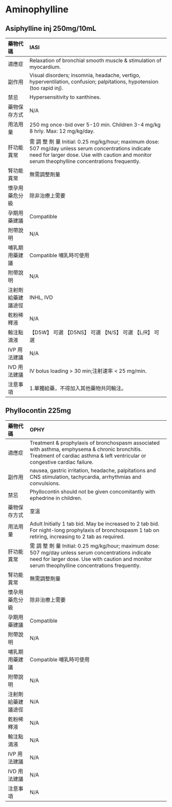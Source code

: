 # Aminophylline

## Asiphylline inj 250mg/10mL

| 藥物代碼           | IASI                                                                                                                                                                                                     |
|:-------------------|:---------------------------------------------------------------------------------------------------------------------------------------------------------------------------------------------------------|
| 適應症             | Relaxation of bronchial smooth muscle & stimulation of myocardium.                                                                                                                                       |
| 副作用             | Visual disorders; insomnia, headache, vertigo, hyperventilation, confusion; palpitations, hypotension (too rapid inj).                                                                                   |
| 禁忌               | Hypersensitivity to xanthines.                                                                                                                                                                           |
| 藥物保存方式       | N/A                                                                                                                                                                                                      |
| 用法用量           | 250 mg once-bid over 5-10 min. Children 3-4 mg/kg 8 hrly. Max: 12 mg/kg/day.                                                                                                                             |
| 肝功能異常         | 需 調 整 劑 量  Initial: 0.25 mg/kg/hour; maximum dose: 507 mg/day unless serum concentrations indicate need for larger dose. Use with caution and monitor serum theophylline concentrations frequently. |
| 腎功能異常         | 無需調整劑量                                                                                                                                                                                             |
| 懷孕用藥危分級     | 除非治療上需要                                                                                                                                                                                           |
| 孕期用藥建議       | Compatible                                                                                                                                                                                               |
| 附帶說明           | N/A                                                                                                                                                                                                      |
| 哺乳期用藥建議     | Compatible 哺乳時可使用                                                                                                                                                                                  |
| 附帶說明           | N/A                                                                                                                                                                                                      |
| 注射劑給藥建議途徑 | INHL, IVD                                                                                                                                                                                                |
| 乾粉稀釋液         | N/A                                                                                                                                                                                                      |
| 輸注點滴液         | 【D5W】 可選  【D5NS】 可選  【N/S】 可選  【L/R】 可選                                                                                                                                                  |
| IVP 用法建議       | N/A                                                                                                                                                                                                      |
| IVD 用法建議       | IV bolus loading > 30 min;注射速率 < 25 mg/min.                                                                                                                                                          |
| 注意事項           | 1.單獨給藥，不得加入其他藥物共同輸注。                                                                                                                                                                   |

## Phyllocontin 225mg

| 藥物代碼           | OPHY                                                                                                                                                                                                     |
|:-------------------|:---------------------------------------------------------------------------------------------------------------------------------------------------------------------------------------------------------|
| 適應症             | Treatment & prophylaxis of bronchospasm associated with asthma, emphysema & chronic bronchitis. Treatment of cardiac asthma & left ventricular or congestive cardiac failure.                            |
| 副作用             | nausea, gastric irritation, headache, palpitations and CNS stimulation, tachycardia, arrhythmias and convulsions.                                                                                        |
| 禁忌               | Phyllocontin should not be given concomitantly with ephedrine in children.                                                                                                                               |
| 藥物保存方式       | 室溫                                                                                                                                                                                                     |
| 用法用量           | Adult Initially 1 tab bid. May be increased to 2 tab bid. For night-long prophylaxis of bronchospasm 1 tab on retiring, increasing to 2 tab as required.                                                 |
| 肝功能異常         | 需 調 整 劑 量  Initial: 0.25 mg/kg/hour; maximum dose: 507 mg/day unless serum concentrations indicate need for larger dose. Use with caution and monitor serum theophylline concentrations frequently. |
| 腎功能異常         | 無需調整劑量                                                                                                                                                                                             |
| 懷孕用藥危分級     | 除非治療上需要                                                                                                                                                                                           |
| 孕期用藥建議       | Compatible                                                                                                                                                                                               |
| 附帶說明           | N/A                                                                                                                                                                                                      |
| 哺乳期用藥建議     | Compatible 哺乳時可使用                                                                                                                                                                                  |
| 附帶說明           | N/A                                                                                                                                                                                                      |
| 注射劑給藥建議途徑 | N/A                                                                                                                                                                                                      |
| 乾粉稀釋液         | N/A                                                                                                                                                                                                      |
| 輸注點滴液         | N/A                                                                                                                                                                                                      |
| IVP 用法建議       | N/A                                                                                                                                                                                                      |
| IVD 用法建議       | N/A                                                                                                                                                                                                      |
| 注意事項           | N/A                                                                                                                                                                                                      |

